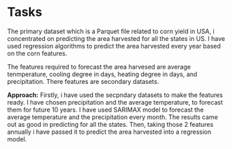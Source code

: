 # Tasks

The primary dataset which is a Parquet file related to corn yield in USA, i concentrated on predicting the area harvested for all the states in US.
I have used regression algorithms to predict the area harvested every year based on the corn features.

The features required to forecast the area harvesed are average tenmperature, cooling degree in days, heating degree in days, and precipitation. There features are secondary datasets.

**Approach:**
Firstly, i have used the secpndary datasets to make the features ready. I have chosen precipitation and the average temperature, to forecast them for future 10 years. 
I have used SARIMAX model to forecast the average temperature and the precipitation every month. The results came out as good in predicting for all the states.
Then, taking those 2 features annually i have passed it to predict the area harvested into a regression model.
